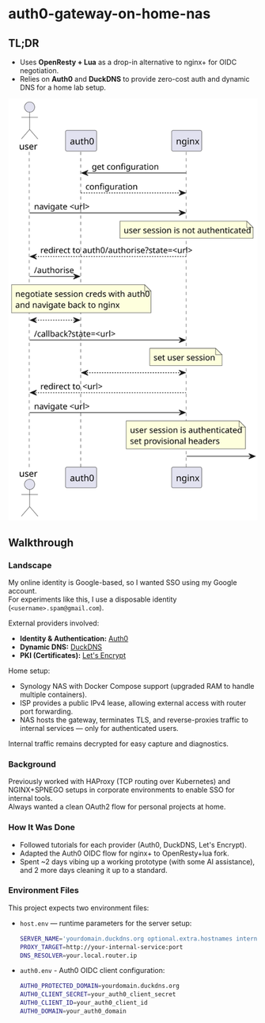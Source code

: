 # auth0-gateway-on-home-nas

## TL;DR

- Uses **OpenResty + Lua** as a drop-in alternative to nginx+ for OIDC negotiation.
- Relies on **Auth0** and **DuckDNS** to provide zero-cost auth and dynamic DNS for a home lab setup.

![auth_sequence.puml.svg](auth_sequence.puml.svg)

## Walkthrough

### Landscape

My online identity is Google-based, so I wanted SSO using my Google account.  
For experiments like this, I use a disposable identity (`<username>.spam@gmail.com`).

External providers involved:
- **Identity & Authentication:** [Auth0](https://auth0.com/)
- **Dynamic DNS:** [DuckDNS](https://duckdns.org/)
- **PKI (Certificates):** [Let's Encrypt](https://letsencrypt.org/)

Home setup:
- Synology NAS with Docker Compose support (upgraded RAM to handle multiple containers).
- ISP provides a public IPv4 lease, allowing external access with router port forwarding.
- NAS hosts the gateway, terminates TLS, and reverse-proxies traffic to internal services — only for authenticated users.

Internal traffic remains decrypted for easy capture and diagnostics.

### Background

Previously worked with HAProxy (TCP routing over Kubernetes) and NGINX+SPNEGO setups in corporate environments to enable SSO for internal tools.  
Always wanted a clean OAuth2 flow for personal projects at home.

### How It Was Done

- Followed tutorials for each provider (Auth0, DuckDNS, Let's Encrypt).
- Adapted the Auth0 OIDC flow for nginx+ to OpenResty+lua fork.
- Spent ~2 days vibing up a working prototype (with some AI assistance), and 2 more days cleaning it up to a standard.

### Environment Files

This project expects two environment files:

- `host.env` — runtime parameters for the server setup:
  ```bash
  SERVER_NAME='yourdomain.duckdns.org optional.extra.hostnames internal.ip external.ip'
  PROXY_TARGET=http://your-internal-service:port
  DNS_RESOLVER=your.local.router.ip
  ```
- `auth0.env` - Auth0 OIDC client configuration:
  ```bash  
  AUTH0_PROTECTED_DOMAIN=yourdomain.duckdns.org
  AUTH0_CLIENT_SECRET=your_auth0_client_secret
  AUTH0_CLIENT_ID=your_auth0_client_id
  AUTH0_DOMAIN=your_auth0_domain
  ```
